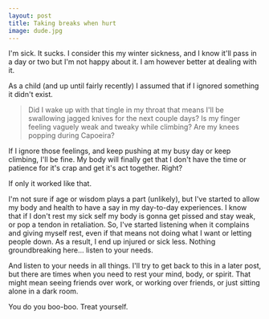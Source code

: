```yaml
---
layout: post
title: Taking breaks when hurt
image: dude.jpg
---
```


I'm sick. It sucks. I consider this my winter sickness, and I know it'll pass in a day or two but I'm not happy about it. I am however better at dealing with it. 

As a child (and up until fairly recently) I assumed that if I ignored something it didn't exist. 

> Did I wake up with that tingle in my throat that means I'll be swallowing jagged knives for the next couple days? 
> Is my finger feeling vaguely weak and tweaky while climbing? 
> Are my knees popping during Capoeira?  

If I ignore those feelings, and keep pushing at my busy day or keep climbing, I'll be fine. My body will finally get that I don't have the time or patience for it's crap and get it's act together. Right?

If only it worked like that. 

I'm not sure if age or wisdom plays a part (unlikely), but I've started to allow my body and health to have a say in my day-to-day experiences. I know that if I don't rest my sick self my body is gonna get pissed and stay weak, or pop a tendon in retaliation. So, I've started listening when it complains and giving myself rest, even if that means not doing what I want or letting people down. As a result, I end up injured or sick less. Nothing groundbreaking here... listen to your needs.

And listen to your needs in all things. I'll try to get back to this in a later post, but there are times when you need to rest your mind, body, or spirit. That might mean seeing friends over work, or working over friends, or just sitting alone in a dark room.

You do you boo-boo. Treat yourself.